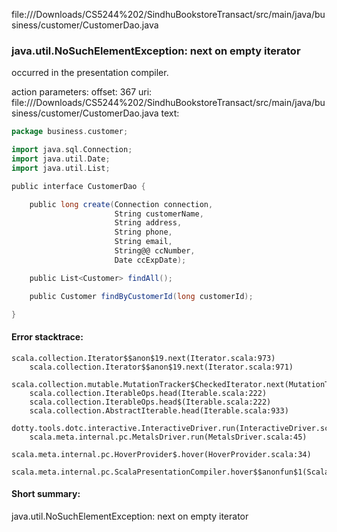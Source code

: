 file://<HOME>/Downloads/CS5244%202/SindhuBookstoreTransact/src/main/java/business/customer/CustomerDao.java
### java.util.NoSuchElementException: next on empty iterator

occurred in the presentation compiler.

action parameters:
offset: 367
uri: file://<HOME>/Downloads/CS5244%202/SindhuBookstoreTransact/src/main/java/business/customer/CustomerDao.java
text:
```scala
package business.customer;

import java.sql.Connection;
import java.util.Date;
import java.util.List;

public interface CustomerDao {

    public long create(Connection connection,
                       String customerName,
                       String address,
                       String phone,
                       String email,
                       String@@ ccNumber,
                       Date ccExpDate);

    public List<Customer> findAll();

    public Customer findByCustomerId(long customerId);

}

```



#### Error stacktrace:

```
scala.collection.Iterator$$anon$19.next(Iterator.scala:973)
	scala.collection.Iterator$$anon$19.next(Iterator.scala:971)
	scala.collection.mutable.MutationTracker$CheckedIterator.next(MutationTracker.scala:76)
	scala.collection.IterableOps.head(Iterable.scala:222)
	scala.collection.IterableOps.head$(Iterable.scala:222)
	scala.collection.AbstractIterable.head(Iterable.scala:933)
	dotty.tools.dotc.interactive.InteractiveDriver.run(InteractiveDriver.scala:168)
	scala.meta.internal.pc.MetalsDriver.run(MetalsDriver.scala:45)
	scala.meta.internal.pc.HoverProvider$.hover(HoverProvider.scala:34)
	scala.meta.internal.pc.ScalaPresentationCompiler.hover$$anonfun$1(ScalaPresentationCompiler.scala:329)
```
#### Short summary: 

java.util.NoSuchElementException: next on empty iterator